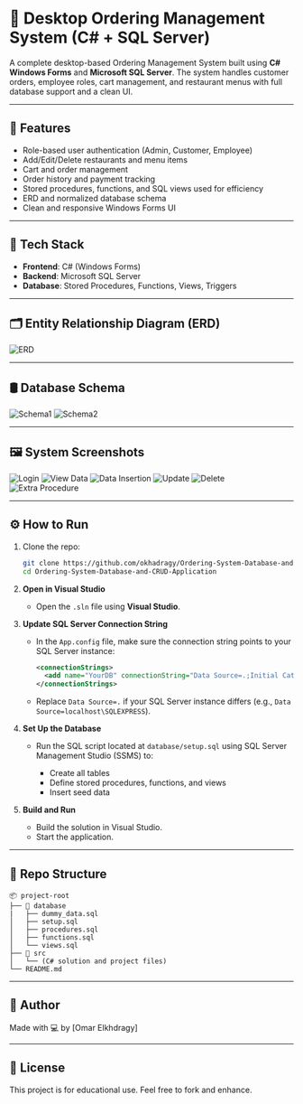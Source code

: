 # 🧾 Desktop Ordering Management System (C# + SQL Server)

A complete desktop-based Ordering Management System built using **C# Windows Forms** and **Microsoft SQL Server**. The system handles customer orders, employee roles, cart management, and restaurant menus with full database support and a clean UI.

---

## 🚀 Features

- Role-based user authentication (Admin, Customer, Employee)
- Add/Edit/Delete restaurants and menu items
- Cart and order management
- Order history and payment tracking
- Stored procedures, functions, and SQL views used for efficiency
- ERD and normalized database schema
- Clean and responsive Windows Forms UI

---

## 🧱 Tech Stack

- **Frontend**: C# (Windows Forms)
- **Backend**: Microsoft SQL Server
- **Database**: Stored Procedures, Functions, Views, Triggers

---

## 🗂 Entity Relationship Diagram (ERD)

![ERD](https://github.com/user-attachments/assets/19e53574-d4a5-42ce-8b1f-3912cf2fb69c)

---

## 🛢 Database Schema

![Schema1](https://github.com/user-attachments/assets/ebff852f-2fbc-41cf-8943-f6c5281e95fc)
![Schema2](https://github.com/user-attachments/assets/bfeba084-78b3-4ee6-bb5a-ea4ab9556474)

---

## 🖼️ System Screenshots

![Login](https://github.com/user-attachments/assets/bea582bf-3c89-45be-b2c6-955c993b2bee)
![View Data](https://github.com/user-attachments/assets/ef1c4117-a879-4e08-9ff2-c5e868da5387)
![Data Insertion](https://github.com/user-attachments/assets/c1ef615f-0909-49e9-9767-e44994224dd9)
![Update](https://github.com/user-attachments/assets/75d9ea7a-546a-4712-b3d2-bebb9fbb755e)
![Delete](https://github.com/user-attachments/assets/8e3f13cc-3faa-4ac9-b9e0-eea4709f846b)
![Extra Procedure](https://github.com/user-attachments/assets/45b239d5-aa2c-4aa1-958b-c94d405671eb)

---

## ⚙️ How to Run

1. Clone the repo:
   ```bash
   git clone https://github.com/okhadragy/Ordering-System-Database-and-CRUD-Application.git
   cd Ordering-System-Database-and-CRUD-Application
   ```

2. **Open in Visual Studio**

   * Open the `.sln` file using **Visual Studio**.

3. **Update SQL Server Connection String**

   * In the `App.config` file, make sure the connection string points to your SQL Server instance:

     ```xml
     <connectionStrings>
       <add name="YourDB" connectionString="Data Source=.;Initial Catalog=OrderingDB;Integrated Security=True" />
     </connectionStrings>
     ```

   * Replace `Data Source=.` if your SQL Server instance differs (e.g., `Data Source=localhost\SQLEXPRESS`).

4. **Set Up the Database**

   * Run the SQL script located at `database/setup.sql` using SQL Server Management Studio (SSMS) to:

     * Create all tables
     * Define stored procedures, functions, and views
     * Insert seed data

5. **Build and Run**

   * Build the solution in Visual Studio.
   * Start the application.

---

## 📁 Repo Structure

```
📦 project-root
├── 📂 database
|   ├── dummy_data.sql
│   ├── setup.sql
│   ├── procedures.sql
│   ├── functions.sql
│   └── views.sql
├── 📂 src
│   └── (C# solution and project files)
└── README.md
```

---

## 👤 Author

Made with 💻 by \[Omar Elkhdragy]

---

## 📜 License

This project is for educational use. Feel free to fork and enhance.

